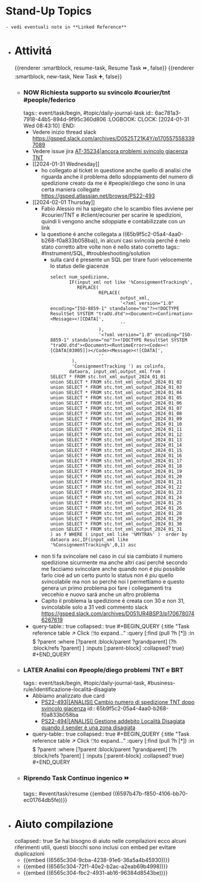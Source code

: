 # Stand-Up Topics
	- vedi eventuali note in **Linked Reference**
- # Attivitá
  {{renderer :smartblock, resume-task, Resume Task ⏩️, false}} {{renderer :smartblock, new-task, New Task ➕, false}}
	- ### NOW Richiesta supporto su svincolo #courier/tnt #people/federico
	  tags:: event/task/begin, #topic/daily-journal-task
	  id:: 6ac781a3-7918-44b5-894d-9f95c360d806
	  :LOGBOOK:
	  CLOCK: [2024-01-31 Wed 08:43:10]
	  :END:
		- Vedere inizio thread slack https://gsped.slack.com/archives/D0525T21K4Y/p1705575583397089
		- Vedere issue jira [AT-35234|ancora problemi svincolo giacenza TNT ](https://gsped.atlassian.net/browse/AT-35234)
		- [[2024-01-31 Wednesday]]
			- ho collegato al ticket in questione anche quello di analisi che riguarda anche il problema dello sdoppiamento del numero di spedizione creato da me é #people/diego che sono in una certa maniera collegate https://gsped.atlassian.net/browse/PS22-493
		- [[2024-02-01 Thursday]]
			- Fabio Alessio mi ha spiegato che lo scambio files avviene per #courier/TNT e #client/ecourier per scarire le spedizioni, quindi li vengono anche sdoppiate e contabilizzate con un link
			- la questione é anche collegata a ((65b9f5c2-05a4-4aa0-b268-f0a833b058ba)), in alcuni casi svincola perché é nelo stato corretto altre volte non é nello stato corretto
			  tags:: #Instrument/SQL, #troubleshooting/solution
				- sulla card é presente un SQL per tirare fuori velocemente lo status delle giacenze
				  ```mysql
				  select num_spedizione,
				         IF(input_xml not like '%ConsignmentTracking%',
				            REPLACE(
				                    REPLACE(
				                            output_xml,
				                            '<?xml version="1.0" encoding="ISO-8859-1" standalone="no"?><!DOCTYPE ResultSet SYSTEM "traOU.dtd"><Document><Confirmation><Message><![CDATA[',
				                            ''
				                    ),
				                    '<?xml version="1.0" encoding="ISO-8859-1" standalone="no"?><!DOCTYPE ResultSet SYSTEM "traOU.dtd"><Document><RuntimeError><Code><![CDATA[03005]]></Code><Message><![CDATA[',
				                    ''
				          ),
				          'ConsignmentTracking ') as colinfo,
				         dataora, input_xml,output_xml from (
				  SELECT * FROM stc.tnt_xml_output_2024_01_01
				  union SELECT * FROM stc.tnt_xml_output_2024_01_02
				  union SELECT * FROM stc.tnt_xml_output_2024_01_03
				  union SELECT * FROM stc.tnt_xml_output_2024_01_04
				  union SELECT * FROM stc.tnt_xml_output_2024_01_05
				  union SELECT * FROM stc.tnt_xml_output_2024_01_06
				  union SELECT * FROM stc.tnt_xml_output_2024_01_07
				  union SELECT * FROM stc.tnt_xml_output_2024_01_08
				  union SELECT * FROM stc.tnt_xml_output_2024_01_09
				  union SELECT * FROM stc.tnt_xml_output_2024_01_10
				  union SELECT * FROM stc.tnt_xml_output_2024_01_11
				  union SELECT * FROM stc.tnt_xml_output_2024_01_12
				  union SELECT * FROM stc.tnt_xml_output_2024_01_13
				  union SELECT * FROM stc.tnt_xml_output_2024_01_14
				  union SELECT * FROM stc.tnt_xml_output_2024_01_15
				  union SELECT * FROM stc.tnt_xml_output_2024_01_16
				  union SELECT * FROM stc.tnt_xml_output_2024_01_17
				  union SELECT * FROM stc.tnt_xml_output_2024_01_18
				  union SELECT * FROM stc.tnt_xml_output_2024_01_19
				  union SELECT * FROM stc.tnt_xml_output_2024_01_20
				  union SELECT * FROM stc.tnt_xml_output_2024_01_21
				  union SELECT * FROM stc.tnt_xml_output_2024_01_22
				  union SELECT * FROM stc.tnt_xml_output_2024_01_23
				  union SELECT * FROM stc.tnt_xml_output_2024_01_24
				  union SELECT * FROM stc.tnt_xml_output_2024_01_25
				  union SELECT * FROM stc.tnt_xml_output_2024_01_26
				  union SELECT * FROM stc.tnt_xml_output_2024_01_28
				  union SELECT * FROM stc.tnt_xml_output_2024_01_29
				  union SELECT * FROM stc.tnt_xml_output_2024_01_30
				  union SELECT * FROM stc.tnt_xml_output_2024_01_31
				  ) as f WHERE ( input_xml like '%MYTRA%' )  order by dataora asc,IF(input_xml like '%ConsignmentTracking%',0,1) asc
				  ```
			- non ti fa svincolare nel caso in cui sia cambiato il numero spedizione sicurmente ma anche altri casi perché secondo me facciamo svincolare anche quando non é piu possibile farlo cioé ad un certo punto lo status non é piu quello svincolabile ma non so perché noi l permettiamo e questo genera un primo problema poi fare i collegamenti tra veccehio e nuovo sará anche un altro problema
			- Capito il problema la spedizione é creata con 30 e non 31, svincolabile solo a 31 vedi commento slack https://gsped.slack.com/archives/D051UR4BSP3/p1706780746267619
		- query-table:: true
		  collapsed:: true
		  #+BEGIN_QUERY
		  {:title "Task reference table ↗️ Click 🖱️to expand..." :query [:find (pull ?h [*])
		      :in $ ?parent
		      :where
		      [?parent :block/parent ?grandparent]
		      [?h :block/refs ?parent]
		  ]
		  :inputs [:parent-block]
		  :collapsed? true}
		  #+END_QUERY
	- ### LATER Analisi con #people/diego problemi TNT e BRT
	  tags:: event/task/begin, #topic/daily-journal-task, #business-rule/identificazione-localitá-disagiate
		- Abbiamo analizzato due card
			- [PS22-493|[ANALISI] Cambio numero di spedizione TNT dopo svincolo giacenza](https://gsped.atlassian.net/browse/PS22-493)
			  id:: 65b9f5c2-05a4-4aa0-b268-f0a833b058ba
			- [PS22-494|[ANALISI] Gestione addebito Località Disagiata quando il sender è una zona disagiata](https://gsped.atlassian.net/browse/PS22-494)
		- query-table:: true
		  collapsed:: true
		  #+BEGIN_QUERY
		  {:title "Task reference table ↗️ Click 🖱️to expand..." :query [:find (pull ?h [*])
		      :in $ ?parent
		      :where
		      [?parent :block/parent ?grandparent]
		      [?h :block/refs ?parent]
		  ]
		  :inputs [:parent-block]
		  :collapsed? true}
		  #+END_QUERY
	- ### Riprendo Task Continuo ingenico ⏩️
	  tags:: #event/task/resume
	  {{embed ((6597b47b-f850-4106-bb70-ec01764db5fe))}}
- # Aiuto compilazione
  collapsed:: true
  Se hai bisogno di aiuto nelle compilazioni ecco alcuni riferimenti utili, questi blocchi sono inclusi con embed per evitare duplicazioni
	- {{embed ((6565c304-9cba-4238-91e6-36a5a4b45930))}}
	- {{embed ((6565c304-72f1-40e2-b2ac-a2eab69b4998))}}
	- {{embed ((6565c304-fbc2-4931-ab16-96384d8543be))}}